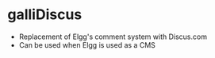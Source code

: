galliDiscus
===========
 * Replacement of Elgg's comment system with Discus.com
 * Can be used when Elgg is used as a CMS